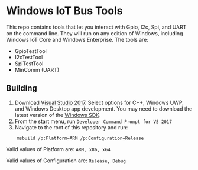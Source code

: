 # Windows IoT Bus Tools

This repo contains tools that let you interact with Gpio, I2c, Spi, and UART on the command line. They will run on any edition of Windows, including Windows IoT Core and Windows Enterprise. The tools are:
 - GpioTestTool
 - I2cTestTool
 - SpiTestTool
 - MinComm (UART)
 
## Building

1. Download [Visual Studio 2017](https://www.visualstudio.com/downloads/). Select options for C++, Windows UWP, and Windows Desktop app development. You may need to download the latest version of the [Windows SDK](https://developer.microsoft.com/en-us/windows/downloads/windows-10-sdk).
1. From the start menu, run `Developer Command Prompt for VS 2017`
1. Navigate to the root of this repository and run:

```
    msbuild /p:Platform=ARM /p:Configuration=Release
```

Valid values of Platform are: `ARM, x86, x64`

Valid values of Configuration are: `Release, Debug`
